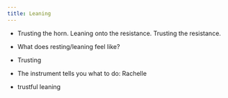 ```yaml
---
title: Leaning
---
```


- Trusting the horn. Leaning onto the resistance. Trusting the resistance.
- What does resting/leaning feel like?

- Trusting
- The instrument tells you what to do: Rachelle
- trustful leaning
